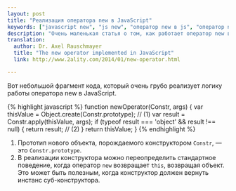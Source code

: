 ```yaml
---
layout: post
title: "Реализация оператора new в JavaScript"
keywords: ["javascript new", "js new", "оператор new в js", "оператор new", "конструктор js"]
description: "Очень маленькая статья о том, как работает оператор new в js"
translation: 
  author: Dr. Axel Rauschmayer
  title: "The new operator implemented in JavaScript"
  link: http://www.2ality.com/2014/01/new-operator.html

---
```


Вот небольшой фрагмент кода, который очень грубо реализует логику работы 
оператора new в JavaScript.

{% highlight javascript %}
function newOperator(Constr, args) {
  var thisValue = Object.create(Constr.prototype); // (1)
  var result = Constr.apply(thisValue, args);
  if (typeof result === 'object' && result !== null) {
    return result; // (2)
  }
  return thisValue;
}
{% endhighlight %}


1.  Прототип нового объекта, порождаемого конструктором `Constr`, — это `Constr.prototype`.
2.  В реализации конструктора можно переопределить стандартное поведение, когда
    оператор `new` возвращает `this`, возвращая объект. Это может быть полезным,
    когда конструктор должен вернуть инстанс суб-конструктора.